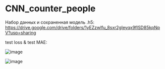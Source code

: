 # CNN_counter_people

Набор данных и сохраненная модель .h5:
https://drive.google.com/drive/folders/1yEZzwlfu_8sxr2gIeyqx9flSD85kpNpV?usp=sharing

test loss & test MAE:

![image](https://user-images.githubusercontent.com/79151653/230483627-231ff32a-61cb-43f0-92c1-82a524e4c05e.png)

![image](https://user-images.githubusercontent.com/79151653/230483770-ea8be2bf-a197-440f-9b45-d3f925c3512b.png)


